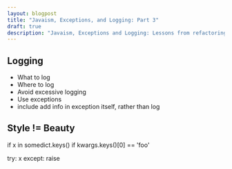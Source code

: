 ```yaml
---
layout: blogpost
title: "Javaism, Exceptions, and Logging: Part 3"
draft: true
description: "Javaism, Exceptions and Logging: Lessons from refactoring large codebases. Part 3 of 3"
---
```


## Logging ##

* What to log
* Where to log
* Avoid excessive logging
* Use exceptions
* include add info in exception itself, rather than log

## Style != Beauty ##

if x in somedict.keys()
if kwargs.keys()[0] == 'foo'

try:
    x
except:
    raise

